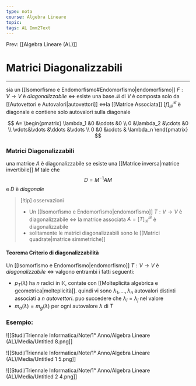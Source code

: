 ```yaml
---
type: nota
course: Algebra Lineare
topic: 
tags: AL Imm2Text 
---
```


Prev: [[Algebra Lineare (AL)]]

# Matrici Diagonalizzabili
---
sia un [[Isomorfismo e Endomorfismo#Endomorfismo|endomorfismo]] $F:V \rightarrow  V$ è _diagonalizzabile_ $\iff$ esiste una base $\mathcal{B}$ di $V$ è composta solo da [[Autovettori e Autovalori|autovettori]] $\iff$la [[Matrice Associata]] $[f]^\mathcal{B}_\mathcal{B}$ è diagonale e contiene solo autovalori sulla diagonale

$$
A=
\begin{pmatrix}
\lambda_1 &0 &\cdots &0 \\
0 &\lambda_2 &\cdots &0 \\
\vdots&\vdots &\ddots &\vdots \\
0 &0 &\cdots & \lambda_n
\end{pmatrix}
$$

### Matrici Diagonalizzabili
una matrice $A$ è diagonalizzabile se esiste una [[Matrice inversa|matrice invertibile]] $M$ tale che
$$
D = M^{-1}AM
$$
e $D$  è _diagonale_

> [!tip] osservazioni
> - Un [[Isomorfismo e Endomorfismo|endomorfismo]] $T : V \rightarrow V$ è diagonalizzabile $\iff$ la matrice associata $A = [T]^\mathcal{B}_\mathcal{B}$ è diagonalizzabile
> - solitamente le matrici diagonalizzabili sono le [[Matrici quadrate|matrice simmetriche]]

#### Teorema Criterio di diagonalizzabilità
Un [[Isomorfismo e Endomorfismo|endomorfismo]] $T : V \rightarrow V$ è _diagonalizzabile_ $\iff$ valgono entrambi i fatti seguenti:
- $p_T (\lambda)$ ha $n$ radici in $\mathbb{K}$, contate con [[Molteplicità algebrica e geometrica|molteplicità]]. quindi vi sono $\lambda_1,\dots, \lambda_n$ autovalori distinti associati a $n$ _autovettori_. puo succedere che $\lambda_{i}=\lambda_{j}$ nel valore
- $m_a(\lambda) = m_g(\lambda)$ per ogni autovalore $\lambda$ di $T$

### Esempio:
![[Studi/Triennale Informatica/Note/1° Anno/Algebra Lineare (AL)/Media/Untitled 8.png]]

![[Studi/Triennale Informatica/Note/1° Anno/Algebra Lineare (AL)/Media/Untitled 1 5.png]]

![[Studi/Triennale Informatica/Note/1° Anno/Algebra Lineare (AL)/Media/Untitled 2 4.png]]
